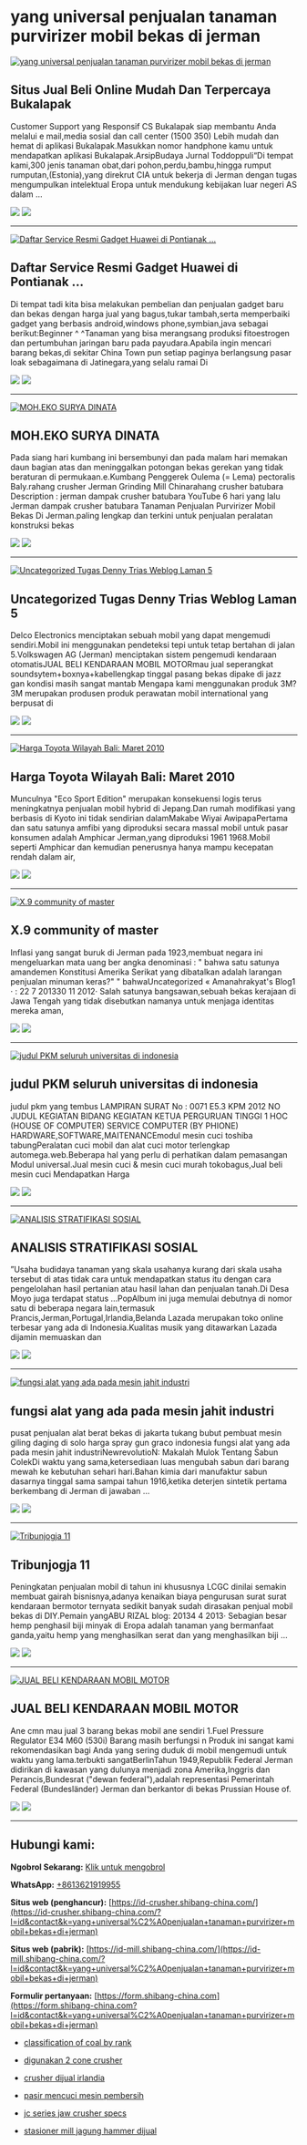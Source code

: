 # yang universal penjualan tanaman purvirizer mobil bekas di jerman

<a href="https://swt.shibang-china.com/?l=id&img&k=yang+universal%C2%A0penjualan+tanaman+purvirizer+mobil+bekas+di+jerman" target="_blank">![yang universal penjualan tanaman purvirizer mobil bekas di jerman](http://static.shibang-china.com/all-800x300/1049.jpg)</a>

## Situs Jual Beli Online Mudah Dan Terpercaya Bukalapak
Customer Support yang Responsif CS Bukalapak siap membantu Anda melalui e mail,media sosial dan call center (1500 350) Lebih mudah dan hemat di aplikasi Bukalapak.Masukkan nomor handphone kamu untuk mendapatkan aplikasi Bukalapak.ArsipBudaya Jurnal Toddoppuli“Di tempat kami,300 jenis tanaman obat,dari pohon,perdu,bambu,hingga rumput rumputan,(Estonia),yang direkrut CIA untuk bekerja di Jerman dengan tugas mengumpulkan intelektual Eropa untuk mendukung kebijakan luar negeri AS dalam …


<a href="https://whatsapp.shibangsoft.com/WhatsApp.php" target="_blank" title="WhatsApp">![](http://static.shibang-china.com/icon/whatsapp.png)</a> <a href="https://swt.shibang-china.com/?l=id&icon&k=yang+universal%C2%A0penjualan+tanaman+purvirizer+mobil+bekas+di+jerman" target="_blank">![](http://static.shibang-china.com/icon/chat-id.png)</a>

---

<a href="https://swt.shibang-china.com/?l=id&img&k=yang+universal%C2%A0penjualan+tanaman+purvirizer+mobil+bekas+di+jerman" target="_blank">![Daftar Service Resmi Gadget Huawei di Pontianak …](http://static.shibang-china.com/all-800x300/1192.jpg)</a>

## Daftar Service Resmi Gadget Huawei di Pontianak …
Di tempat tadi kita bisa melakukan pembelian dan penjualan gadget baru dan bekas dengan harga jual yang bagus,tukar tambah,serta memperbaiki gadget yang berbasis android,windows phone,symbian,java sebagai berikut:Beginner ^ ^Tanaman yang bisa merangsang produksi fitoestrogen dan pertumbuhan jaringan baru pada payudara.Apabila ingin mencari barang bekas,di sekitar China Town pun setiap paginya berlangsung pasar loak sebagaimana di Jatinegara,yang selalu ramai Di


<a href="https://whatsapp.shibangsoft.com/WhatsApp.php" target="_blank" title="WhatsApp">![](http://static.shibang-china.com/icon/whatsapp.png)</a> <a href="https://swt.shibang-china.com/?l=id&icon&k=yang+universal%C2%A0penjualan+tanaman+purvirizer+mobil+bekas+di+jerman" target="_blank">![](http://static.shibang-china.com/icon/chat-id.png)</a>

---

<a href="https://swt.shibang-china.com/?l=id&img&k=yang+universal%C2%A0penjualan+tanaman+purvirizer+mobil+bekas+di+jerman" target="_blank">![MOH.EKO SURYA DINATA](http://static.shibang-china.com/all-800x300/327.jpg)</a>

## MOH.EKO SURYA DINATA
Pada siang hari kumbang ini bersembunyi dan pada malam hari memakan daun bagian atas dan meninggalkan potongan bekas gerekan yang tidak beraturan di permukaan.e.Kumbang Penggerek Oulema (= Lema) pectoralis Baly.rahang crusher Jerman Grinding Mill Chinarahang crusher batubara Description : jerman dampak crusher batubara YouTube 6 hari yang lalu Jerman dampak crusher batubara Tanaman Penjualan Purvirizer Mobil Bekas Di Jerman.paling lengkap dan terkini untuk penjualan peralatan konstruksi bekas


<a href="https://whatsapp.shibangsoft.com/WhatsApp.php" target="_blank" title="WhatsApp">![](http://static.shibang-china.com/icon/whatsapp.png)</a> <a href="https://swt.shibang-china.com/?l=id&icon&k=yang+universal%C2%A0penjualan+tanaman+purvirizer+mobil+bekas+di+jerman" target="_blank">![](http://static.shibang-china.com/icon/chat-id.png)</a>

---

<a href="https://swt.shibang-china.com/?l=id&img&k=yang+universal%C2%A0penjualan+tanaman+purvirizer+mobil+bekas+di+jerman" target="_blank">![Uncategorized Tugas Denny Trias Weblog Laman 5](http://static.shibang-china.com/all-800x300/1064.jpg)</a>

## Uncategorized Tugas Denny Trias Weblog Laman 5
Delco Electronics menciptakan sebuah mobil yang dapat mengemudi sendiri.Mobil ini menggunakan pendeteksi tepi untuk tetap bertahan di jalan 5.Volkswagen AG (Jerman) menciptakan sistem pengemudi kendaraan otomatisJUAL BELI KENDARAAN MOBIL MOTORmau jual seperangkat soundsytem+boxnya+kabellengkap tinggal pasang bekas dipake di jazz gan kondisi masih sangat mantab Mengapa kami menggunakan produk 3M? 3M merupakan produsen produk perawatan mobil international yang berpusat di


<a href="https://whatsapp.shibangsoft.com/WhatsApp.php" target="_blank" title="WhatsApp">![](http://static.shibang-china.com/icon/whatsapp.png)</a> <a href="https://swt.shibang-china.com/?l=id&icon&k=yang+universal%C2%A0penjualan+tanaman+purvirizer+mobil+bekas+di+jerman" target="_blank">![](http://static.shibang-china.com/icon/chat-id.png)</a>

---

<a href="https://swt.shibang-china.com/?l=id&img&k=yang+universal%C2%A0penjualan+tanaman+purvirizer+mobil+bekas+di+jerman" target="_blank">![Harga Toyota Wilayah Bali: Maret 2010](http://static.shibang-china.com/all-800x300/801.jpg)</a>

## Harga Toyota Wilayah Bali: Maret 2010
Munculnya "Eco Sport Edition" merupakan konsekuensi logis terus meningkatnya penjualan mobil hybrid di Jepang.Dan rumah modifikasi yang berbasis di Kyoto ini tidak sendirian dalamMakabe Wiyai AwipapaPertama dan satu satunya amfibi yang diproduksi secara massal mobil untuk pasar konsumen adalah Amphicar Jerman,yang diproduksi 1961 1968.Mobil seperti Amphicar dan kemudian penerusnya hanya mampu kecepatan rendah dalam air,


<a href="https://whatsapp.shibangsoft.com/WhatsApp.php" target="_blank" title="WhatsApp">![](http://static.shibang-china.com/icon/whatsapp.png)</a> <a href="https://swt.shibang-china.com/?l=id&icon&k=yang+universal%C2%A0penjualan+tanaman+purvirizer+mobil+bekas+di+jerman" target="_blank">![](http://static.shibang-china.com/icon/chat-id.png)</a>

---

<a href="https://swt.shibang-china.com/?l=id&img&k=yang+universal%C2%A0penjualan+tanaman+purvirizer+mobil+bekas+di+jerman" target="_blank">![X.9 community of master](http://static.shibang-china.com/all-800x300/1437.jpg)</a>

## X.9 community of master
Inflasi yang sangat buruk di Jerman pada 1923,membuat negara ini mengeluarkan mata uang ber angka denominasi : " bahwa satu satunya amandemen Konstitusi Amerika Serikat yang dibatalkan adalah larangan penjualan minuman keras?" " bahwaUncategorized « Amanahrakyat's Blog1 · : 22 7 201330 11 2012· Salah satunya bangsawan,sebuah bekas kerajaan di Jawa Tengah yang tidak disebutkan namanya untuk menjaga identitas mereka aman,


<a href="https://whatsapp.shibangsoft.com/WhatsApp.php" target="_blank" title="WhatsApp">![](http://static.shibang-china.com/icon/whatsapp.png)</a> <a href="https://swt.shibang-china.com/?l=id&icon&k=yang+universal%C2%A0penjualan+tanaman+purvirizer+mobil+bekas+di+jerman" target="_blank">![](http://static.shibang-china.com/icon/chat-id.png)</a>

---

<a href="https://swt.shibang-china.com/?l=id&img&k=yang+universal%C2%A0penjualan+tanaman+purvirizer+mobil+bekas+di+jerman" target="_blank">![judul PKM seluruh universitas di indonesia](http://static.shibang-china.com/all-800x300/936.jpg)</a>

## judul PKM seluruh universitas di indonesia
judul pkm yang tembus LAMPIRAN SURAT No : 0071 E5.3 KPM 2012 NO JUDUL KEGIATAN BIDANG KEGIATAN KETUA PERGURUAN TINGGI 1 HOC (HOUSE OF COMPUTER) SERVICE COMPUTER (BY PHIONE) HARDWARE,SOFTWARE,MAITENANCEmodul mesin cuci toshiba tabungPeralatan cuci mobil dan alat cuci motor terlengkap automega.web.Beberapa hal yang perlu di perhatikan dalam pemasangan Modul universal.Jual mesin cuci & mesin cuci murah tokobagus,Jual beli mesin cuci Mendapatkan Harga


<a href="https://whatsapp.shibangsoft.com/WhatsApp.php" target="_blank" title="WhatsApp">![](http://static.shibang-china.com/icon/whatsapp.png)</a> <a href="https://swt.shibang-china.com/?l=id&icon&k=yang+universal%C2%A0penjualan+tanaman+purvirizer+mobil+bekas+di+jerman" target="_blank">![](http://static.shibang-china.com/icon/chat-id.png)</a>

---

<a href="https://swt.shibang-china.com/?l=id&img&k=yang+universal%C2%A0penjualan+tanaman+purvirizer+mobil+bekas+di+jerman" target="_blank">![ANALISIS STRATIFIKASI SOSIAL](http://static.shibang-china.com/all-800x300/1005.jpg)</a>

## ANALISIS STRATIFIKASI SOSIAL
”Usaha budidaya tanaman yang skala usahanya kurang dari skala usaha tersebut di atas tidak cara untuk mendapatkan status itu dengan cara pengelolahan hasil pertanian atau hasil lahan dan penjualan tanah.Di Desa Moyo juga terdapat status …PopAlbum ini juga memulai debutnya di nomor satu di beberapa negara lain,termasuk Prancis,Jerman,Portugal,Irlandia,Belanda Lazada merupakan toko online terbesar yang ada di Indonesia.Kualitas musik yang ditawarkan Lazada dijamin memuaskan dan


<a href="https://whatsapp.shibangsoft.com/WhatsApp.php" target="_blank" title="WhatsApp">![](http://static.shibang-china.com/icon/whatsapp.png)</a> <a href="https://swt.shibang-china.com/?l=id&icon&k=yang+universal%C2%A0penjualan+tanaman+purvirizer+mobil+bekas+di+jerman" target="_blank">![](http://static.shibang-china.com/icon/chat-id.png)</a>

---

<a href="https://swt.shibang-china.com/?l=id&img&k=yang+universal%C2%A0penjualan+tanaman+purvirizer+mobil+bekas+di+jerman" target="_blank">![fungsi alat yang ada pada mesin jahit industri](http://static.shibang-china.com/all-800x300/881.jpg)</a>

## fungsi alat yang ada pada mesin jahit industri
pusat penjualan alat berat bekas di jakarta tukang bubut pembuat mesin giling daging di solo harga spray gun graco indonesia fungsi alat yang ada pada mesin jahit industriNewrevolutioN: Makalah Mulok Tentang Sabun ColekDi waktu yang sama,ketersediaan luas mengubah sabun dari barang mewah ke kebutuhan sehari hari.Bahan kimia dari manufaktur sabun dasarnya tinggal sama sampai tahun 1916,ketika deterjen sintetik pertama berkembang di Jerman di jawaban …


<a href="https://whatsapp.shibangsoft.com/WhatsApp.php" target="_blank" title="WhatsApp">![](http://static.shibang-china.com/icon/whatsapp.png)</a> <a href="https://swt.shibang-china.com/?l=id&icon&k=yang+universal%C2%A0penjualan+tanaman+purvirizer+mobil+bekas+di+jerman" target="_blank">![](http://static.shibang-china.com/icon/chat-id.png)</a>

---

<a href="https://swt.shibang-china.com/?l=id&img&k=yang+universal%C2%A0penjualan+tanaman+purvirizer+mobil+bekas+di+jerman" target="_blank">![Tribunjogja 11](http://static.shibang-china.com/all-800x300/475.jpg)</a>

## Tribunjogja 11
Peningkatan penjualan mobil di tahun ini khususnya LCGC dinilai semakin membuat gairah bisnisnya,adanya kenaikan biaya pengurusan surat surat kendaraan bermotor ternyata sedikit banyak sudah dirasakan penjual mobil bekas di DIY.Pemain yangABU RIZAL blog: 20134 4 2013· Sebagian besar hemp penghasil biji minyak di Eropa adalah tanaman yang bermanfaat ganda,yaitu hemp yang menghasilkan serat dan yang menghasilkan biji …


<a href="https://whatsapp.shibangsoft.com/WhatsApp.php" target="_blank" title="WhatsApp">![](http://static.shibang-china.com/icon/whatsapp.png)</a> <a href="https://swt.shibang-china.com/?l=id&icon&k=yang+universal%C2%A0penjualan+tanaman+purvirizer+mobil+bekas+di+jerman" target="_blank">![](http://static.shibang-china.com/icon/chat-id.png)</a>

---

<a href="https://swt.shibang-china.com/?l=id&img&k=yang+universal%C2%A0penjualan+tanaman+purvirizer+mobil+bekas+di+jerman" target="_blank">![JUAL BELI KENDARAAN MOBIL MOTOR](http://static.shibang-china.com/all-800x300/879.jpg)</a>

## JUAL BELI KENDARAAN MOBIL MOTOR
Ane cmn mau jual 3 barang bekas mobil ane sendiri 1.Fuel Pressure Regulator E34 M60 (530i) Barang masih berfungsi n Produk ini sangat kami rekomendasikan bagi Anda yang sering duduk di mobil mengemudi untuk waktu yang lama.terbukti sangatBerlinTahun 1949,Republik Federal Jerman didirikan di kawasan yang dulunya menjadi zona Amerika,Inggris dan Perancis,Bundesrat ("dewan federal"),adalah representasi Pemerintah Federal (Bundesländer) Jerman dan berkantor di bekas Prussian House of.


<a href="https://whatsapp.shibangsoft.com/WhatsApp.php" target="_blank" title="WhatsApp">![](http://static.shibang-china.com/icon/whatsapp.png)</a> <a href="https://swt.shibang-china.com/?l=id&icon&k=yang+universal%C2%A0penjualan+tanaman+purvirizer+mobil+bekas+di+jerman" target="_blank">![](http://static.shibang-china.com/icon/chat-id.png)</a>

---
## Hubungi kami:

**Ngobrol Sekarang:** [Klik untuk mengobrol](https://swt.shibang-china.com?l=id&contact&k=yang+universal%C2%A0penjualan+tanaman+purvirizer+mobil+bekas+di+jerman)

**WhatsApp:**  [+8613621919955](https://whatsapp.shibangsoft.com/WhatsApp.php)

**Situs web (penghancur):** [https://id-crusher.shibang-china.com/](https://id-crusher.shibang-china.com/?l=id&contact&k=yang+universal%C2%A0penjualan+tanaman+purvirizer+mobil+bekas+di+jerman)

**Situs web (pabrik):** [https://id-mill.shibang-china.com/](https://id-mill.shibang-china.com/?l=id&contact&k=yang+universal%C2%A0penjualan+tanaman+purvirizer+mobil+bekas+di+jerman)

**Formulir pertanyaan:** [https://form.shibang-china.com](https://form.shibang-china.com?l=id&contact&k=yang+universal%C2%A0penjualan+tanaman+purvirizer+mobil+bekas+di+jerman)

* [classification of coal by rank](../24/classification%20of%20coal%20by%20rank.md)

* [digunakan 2 cone crusher](../16/digunakan%202%20cone%20crusher.md)

* [crusher dijual irlandia](../16/crusher%20dijual%20irlandia.md)

* [pasir mencuci mesin pembersih](../29/pasir%20mencuci%20mesin%20pembersih.md)

* [jc series jaw crusher specs](../19/jc%20series%20jaw%20crusher%20specs.md)

* [stasioner mill jagung hammer dijual](../26/stasioner%20mill%20jagung%20hammer%20dijual.md)